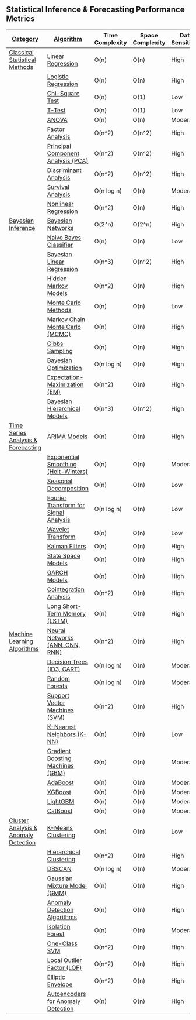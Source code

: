 ## Statistical Inference & Forecasting Performance Metrics

| [Category](#Statistical-Inference-&-Forecasting) | [Algorithm](#Algorithm) | Time Complexity | Space Complexity | Data Sensitivity | Cache Performance |
|--------------------------------------------------|-------------------------|-----------------|------------------|------------------|-------------------|
| [Classical Statistical Methods](#Classical-Statistical-Methods) | [Linear Regression](#Linear-Regression) | O(n) | O(n) | High | Moderate |
| | [Logistic Regression](#Logistic-Regression) | O(n) | O(n) | High | Moderate |
| | [Chi-Square Test](#Chi-Square-Test) | O(n) | O(1) | Low | High |
| | [T-Test](#T-Test) | O(n) | O(1) | Low | High |
| | [ANOVA](#ANOVA) | O(n) | O(n) | Moderate | Moderate |
| | [Factor Analysis](#Factor-Analysis) | O(n^2) | O(n^2) | High | Low |
| | [Principal Component Analysis (PCA)](#PCA) | O(n^2) | O(n^2) | High | Low |
| | [Discriminant Analysis](#Discriminant-Analysis) | O(n^2) | O(n^2) | High | Low |
| | [Survival Analysis](#Survival-Analysis) | O(n log n) | O(n) | Moderate | Moderate |
| | [Nonlinear Regression](#Nonlinear-Regression) | O(n^2) | O(n) | High | Low |
| [Bayesian Inference](#Bayesian-Inference) | [Bayesian Networks](#Bayesian-Networks) | O(2^n) | O(2^n) | High | Low |
| | [Naive Bayes Classifier](#Naive-Bayes-Classifier) | O(n) | O(n) | Low | High |
| | [Bayesian Linear Regression](#Bayesian-Linear-Regression) | O(n^3) | O(n^2) | High | Low |
| | [Hidden Markov Models](#Hidden-Markov-Models) | O(n^2) | O(n) | High | Moderate |
| | [Monte Carlo Methods](#Monte-Carlo-Methods) | O(n) | O(n) | Low | High |
| | [Markov Chain Monte Carlo (MCMC)](#MCMC) | O(n) | O(n) | High | Low |
| | [Gibbs Sampling](#Gibbs-Sampling) | O(n) | O(n) | High | Low |
| | [Bayesian Optimization](#Bayesian-Optimization) | O(n log n) | O(n) | High | Moderate |
| | [Expectation-Maximization (EM)](#EM) | O(n^2) | O(n) | High | Low |
| | [Bayesian Hierarchical Models](#Bayesian-Hierarchical-Models) | O(n^3) | O(n^2) | High | Low |
| [Time Series Analysis & Forecasting](#Time-Series-Analysis-&-Forecasting) | [ARIMA Models](#ARIMA-Models) | O(n) | O(n) | High | Moderate |
| | [Exponential Smoothing (Holt-Winters)](#Holt-Winters) | O(n) | O(n) | Moderate | High |
| | [Seasonal Decomposition](#Seasonal-Decomposition) | O(n) | O(n) | Low | High |
| | [Fourier Transform for Signal Analysis](#Fourier-Transform) | O(n log n) | O(n) | Low | High |
| | [Wavelet Transform](#Wavelet-Transform) | O(n) | O(n) | Low | High |
| | [Kalman Filters](#Kalman-Filters) | O(n) | O(n) | High | Moderate |
| | [State Space Models](#State-Space-Models) | O(n) | O(n) | High | Moderate |
| | [GARCH Models](#GARCH-Models) | O(n) | O(n) | High | Moderate |
| | [Cointegration Analysis](#Cointegration-Analysis) | O(n^2) | O(n) | High | Low |
| | [Long Short-Term Memory (LSTM)](#LSTM) | O(n) | O(n) | High | Moderate |
| [Machine Learning Algorithms](#Machine-Learning-Algorithms) | [Neural Networks (ANN, CNN, RNN)](#Neural-Networks) | O(n^2) | O(n) | High | Low |
| | [Decision Trees (ID3, CART)](#Decision-Trees) | O(n log n) | O(n) | Moderate | High |
| | [Random Forests](#Random-Forests) | O(n log n) | O(n) | Moderate | High |
| | [Support Vector Machines (SVM)](#SVM) | O(n^2) | O(n) | High | Low |
| | [K-Nearest Neighbors (K-NN)](#K-NN) | O(n) | O(n) | Low | High |
| | [Gradient Boosting Machines (GBM)](#GBM) | O(n) | O(n) | Moderate | High |
| | [AdaBoost](#AdaBoost) | O(n) | O(n) | Moderate | High |
| | [XGBoost](#XGBoost) | O(n) | O(n) | Moderate | High |
| | [LightGBM](#LightGBM) | O(n) | O(n) | Moderate | High |
| | [CatBoost](#CatBoost) | O(n) | O(n) | Moderate | High |
| [Cluster Analysis & Anomaly Detection](#Cluster-Analysis-&-Anomaly-Detection) | [K-Means Clustering](#K-Means) | O(n) | O(n) | Low | High |
| | [Hierarchical Clustering](#Hierarchical-Clustering) | O(n^2) | O(n) | High | Low |
| | [DBSCAN](#DBSCAN) | O(n log n) | O(n) | Moderate | Moderate |
| | [Gaussian Mixture Model (GMM)](#GMM) | O(n) | O(n) | High | Moderate |
| | [Anomaly Detection Algorithms](#Anomaly-Detection) | O(n) | O(n) | High | Moderate |
| | [Isolation Forest](#Isolation-Forest) | O(n) | O(n) | Moderate | High |
| | [One-Class SVM](#One-Class-SVM) | O(n^2) | O(n) | High | Low |
| | [Local Outlier Factor (LOF)](#LOF) | O(n^2) | O(n) | High | Low |
| | [Elliptic Envelope](#Elliptic-Envelope) | O(n^2) | O(n) | High | Low |
| | [Autoencoders for Anomaly Detection](#Autoencoders) | O(n) | O(n) | High | Moderate |

